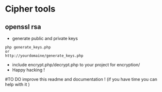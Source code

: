 
Cipher tools
===

## openssl rsa

* generate public and private keys 
```
php generate_keys.php
or 
http://yourdomaine/generate_keys.php
```

* include encrypt.php/decrypt.php to your project for encryption/
* Happy hacking !


#TO DO
improve this readme and documentation ! (if you have time you can help with it )
